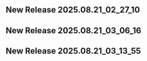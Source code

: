 ## New Release 2025.08.21_02_27_10
## New Release 2025.08.21_03_06_16
## New Release 2025.08.21_03_13_55
